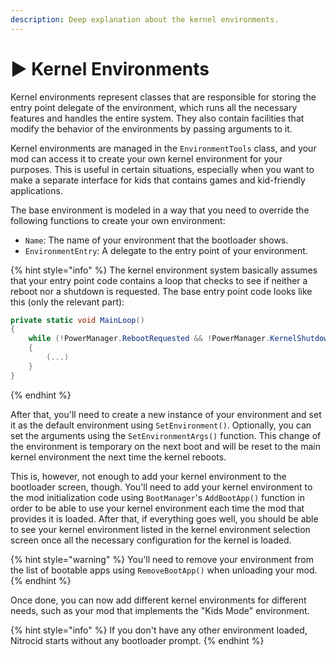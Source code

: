 ```yaml
---
description: Deep explanation about the kernel environments.
---
```


# ▶️ Kernel Environments

Kernel environments represent classes that are responsible for storing the entry point delegate of the environment, which runs all the necessary features and handles the entire system. They also contain facilities that modify the behavior of the environments by passing arguments to it.

Kernel environments are managed in the `EnvironmentTools` class, and your mod can access it to create your own kernel environment for your purposes. This is useful in certain situations, especially when you want to make a separate interface for kids that contains games and kid-friendly applications.

The base environment is modeled in a way that you need to override the following functions to create your own environment:

* `Name`: The name of your environment that the bootloader shows.
* `EnvironmentEntry`: A delegate to the entry point of your environment.

{% hint style="info" %}
The kernel environment system basically assumes that your entry point code contains a loop that checks to see if neither a reboot nor a shutdown is requested. The base entry point code looks like this (only the relevant part):

```csharp
private static void MainLoop()
{
    while (!PowerManager.RebootRequested && !PowerManager.KernelShutdown)
    {
        (...)
    }
}
```
{% endhint %}

After that, you'll need to create a new instance of your environment and set it as the default environment using `SetEnvironment()`. Optionally, you can set the arguments using the `SetEnvironmentArgs()` function. This change of the environment is temporary on the next boot and will be reset to the main kernel environment the next time the kernel reboots.

This is, however, not enough to add your kernel environment to the bootloader screen, though. You'll need to add your kernel environment to the mod initialization code using `BootManager`'s `AddBootApp()` function in order to be able to use your kernel environment each time the mod that provides it is loaded. After that, if everything goes well, you should be able to see your kernel environment listed in the kernel environment selection screen once all the necessary configuration for the kernel is loaded.

{% hint style="warning" %}
You'll need to remove your environment from the list of bootable apps using `RemoveBootApp()` when unloading your mod.
{% endhint %}

Once done, you can now add different kernel environments for different needs, such as your mod that implements the "Kids Mode" environment.

{% hint style="info" %}
If you don't have any other environment loaded, Nitrocid starts without any bootloader prompt.
{% endhint %}
